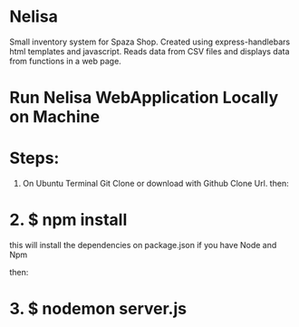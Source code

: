 # Nelisa

Small inventory system for Spaza Shop.
Created using express-handlebars html templates and javascript.
Reads data from CSV files and displays data from functions in a web page.

# Run Nelisa WebApplication Locally on Machine

# Steps:

1. On Ubuntu Terminal Git Clone or download with Github Clone Url.
then:

 
# 2. $ npm install

this will install the dependencies on package.json if you have Node and Npm

then:

# 3. $ nodemon server.js
